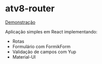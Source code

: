 # atv8-router

[Demonstração](https://atv8-router.vercel.app)

Aplicação simples em React implementando:
- Rotas
- Formulário com FormikForm
- Validação de campos com Yup
- Material-UI